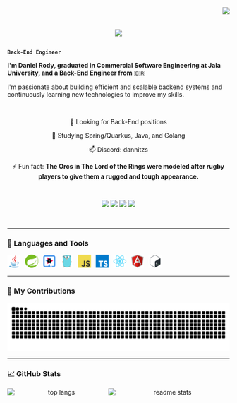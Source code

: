 <img align="right" src="https://visitor-badge.laobi.icu/badge?page_id=dannielrody.dannielrody" />

<h1 align="center">
    <img src="https://readme-typing-svg.herokuapp.com/?font=Righteous&size=35&center=true&vCenter=true&width=500&height=70&duration=4000&lines=Hi+There!+👋;+I'm+Daniel+Rody!;" />
</h1>

**`Back-End Engineer`**

**I'm Daniel Rody, graduated in Commercial Software Engineering at Jala University, and a Back-End Engineer from** 🇧🇷



I'm passionate about building efficient and scalable backend systems and continuously learning new technologies to improve my skills.

<br>

<div align="center">
 
🔭 Looking for Back-End positions

🌱 Studying Spring/Quarkus, Java, and Golang

📫 Discord: dannitzs

⚡ Fun fact: **The Orcs in The Lord of the Rings were modeled after rugby players to give them a rugged and tough appearance.**

</div>

<br>

<p align="center">
  <a href="mailto:danielrody@gmail.com"><img src="https://img.shields.io/badge/-Gmail-%230077B5?style=for-the-badge&logo=gmail&logoColor=white" target="_blank"></a>
  <a href="https://www.linkedin.com/in/daniel-rody-136151256/" target="_blank"><img src="https://img.shields.io/badge/-LinkedIn-%230077B5?style=for-the-badge&logo=linkedin&logoColor=white" target="_blank"></a>
  <a href="https://www.instagram.com/dan_rody_/" target="_blank"><img src="https://img.shields.io/badge/-Instagram-%230077B5?style=for-the-badge&logo=instagram&logoColor=white" target="_blank"></a>
  <a href="https://github.com/dannielrody?tab=followers"><img src="https://img.shields.io/badge/-Follow%20Me-%230077B5?style=for-the-badge&logo=github&logoColor=white" target="_blank"></a>
</p>

<br>

---

### 🧰 Languages and Tools

<img align="left" alt="Java" width="30px" style="padding-right:10px;" src="https://raw.githubusercontent.com/devicons/devicon/master/icons/java/java-original.svg"/>
<img align="left" alt="Spring" width="30px" style="padding-right:10px;" src="https://raw.githubusercontent.com/devicons/devicon/master/icons/spring/spring-original.svg" />
<img align="left" alt="Quarkus" width="30px" style="padding-right:10px;" src="https://raw.githubusercontent.com/devicons/devicon/master/icons/quarkus/quarkus-original.svg" />
<img align="left" alt="Golang" width="30px" style="padding-right:10px;" src="https://raw.githubusercontent.com/devicons/devicon/master/icons/go/go-original.svg" />
<img align="left" alt="JavaScript" width="30px" style="padding-right:10px;" src="https://raw.githubusercontent.com/devicons/devicon/master/icons/javascript/javascript-original.svg" />
<img align="left" alt="TypeScript" width="30px" style="padding-right:10px;" src="https://raw.githubusercontent.com/devicons/devicon/master/icons/typescript/typescript-original.svg" />
<img align="left" alt="React" width="30px" style="padding-right:10px;" src="https://raw.githubusercontent.com/devicons/devicon/master/icons/react/react-original.svg" />
<img align="left" alt="Angular" width="30px" style="padding-right:10px;" src="https://raw.githubusercontent.com/devicons/devicon/master/icons/angularjs/angularjs-original.svg" />
<img align="left" alt="Shell" width="30px" style="padding-right:10px;" src="https://raw.githubusercontent.com/devicons/devicon/master/icons/bash/bash-original.svg" />
<br>

<br>

---

### 🐍 My Contributions

<img alt="snake eating my contributions" src="https://github.com/dannielrody/dannielrody/blob/output/github-contribution-grid-snake-sissa.svg" />

<br>

---

### 📈 GitHub Stats

<div align="center">
  <div style="display: flex; justify-content: center;">
    <img width=325 src="https://github-readme-stats-salesp07.vercel.app/api/top-langs/?username=dannielrody&hide=HTML&langs_count=8&layout=compact&theme=react&border_radius=10&size_weight=0.5&count_weight=0.5&exclude_repo=github-readme-stats" alt="top langs" />
    <img width=390 src="https://github-readme-stats-salesp07.vercel.app/api?username=dannielrody&count_private=true&show_icons=true&theme=react&rank_icon=github&border_radius=10" alt="readme stats" />
  </div>
</div>

<br>
